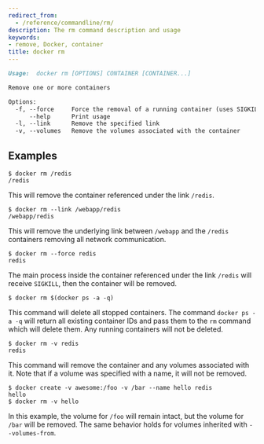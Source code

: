 ```yaml
---
redirect_from:
  - /reference/commandline/rm/
description: The rm command description and usage
keywords:
- remove, Docker, container
title: docker rm
---
```


```markdown
Usage:  docker rm [OPTIONS] CONTAINER [CONTAINER...]

Remove one or more containers

Options:
  -f, --force     Force the removal of a running container (uses SIGKILL)
      --help      Print usage
  -l, --link      Remove the specified link
  -v, --volumes   Remove the volumes associated with the container
```

## Examples

    $ docker rm /redis
    /redis

This will remove the container referenced under the link
`/redis`.

    $ docker rm --link /webapp/redis
    /webapp/redis

This will remove the underlying link between `/webapp` and the `/redis`
containers removing all network communication.

    $ docker rm --force redis
    redis

The main process inside the container referenced under the link `/redis` will receive
`SIGKILL`, then the container will be removed.

    $ docker rm $(docker ps -a -q)

This command will delete all stopped containers. The command
`docker ps -a -q` will return all existing container IDs and pass them to
the `rm` command which will delete them. Any running containers will not be
deleted.

    $ docker rm -v redis
    redis

This command will remove the container and any volumes associated with it.
Note that if a volume was specified with a name, it will not be removed.

    $ docker create -v awesome:/foo -v /bar --name hello redis
    hello
    $ docker rm -v hello

In this example, the volume for `/foo` will remain intact, but the volume for
`/bar` will be removed. The same behavior holds for volumes inherited with
`--volumes-from`.
